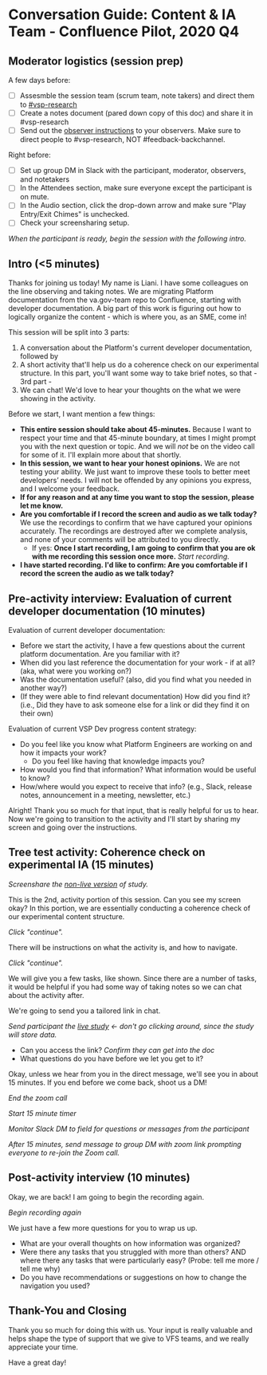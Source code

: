 # Conversation Guide: Content & IA Team - Confluence Pilot, 2020 Q4

## Moderator logistics (session prep)

A few days before:
- [ ] Assesmble the session team (scrum team, note takers) and direct them to [#vsp-research](https://dsva.slack.com/archives/C013Y167YTB)
- [ ] Create a notes document (pared down copy of this doc) and share it in #vsp-research
- [ ] Send out the [observer instructions](https://github.com/department-of-veterans-affairs/va.gov-team/blob/master/platform/research/during-research/howto-observer-instructions.md) to your observers.  Make sure to direct people to #vsp-research, NOT #feedback-backchannel.

Right before:
- [ ] Set up group DM in Slack with the participant, moderator, observers, and notetakers
- [ ] In the Attendees section, make sure everyone except the participant is on mute.
- [ ] In the Audio section, click the drop-down arrow and make sure "Play Entry/Exit Chimes" is unchecked.
- [ ] Check your screensharing setup.

*When the participant is ready, begin the session with the following intro.*

## Intro (<5 minutes)

Thanks for joining us today! My name is Liani. I have some colleagues on the line observing and taking notes. We are migrating Platform documentation from the va.gov-team repo to Confluence, starting with developer documentation.  A big part of this work is figuring out how to logically organize the content - which is where you, as an SME, come in!

This session will be split into 3 parts: 

1. A conversation about the Platform's current developer documentation, followed by
2. A short activity that'll help us do a coherence check on our experimental structure.  In this part, you'll want some way to take brief notes, so that - 3rd part -
3. We can chat! We'd love to hear your thoughts on the what we were showing in the activity.

Before we start, I want mention a few things:

- **This entire session should take about 45-minutes.** Because I want to respect your time and that 45-minute boundary, at times I might prompt you with the next question or topic. And we will *not* be on the video call for some of it. I'll explain more about that shortly.
- **In this session, we want to hear your honest opinions.** We are not testing your ability. We just want to improve these tools to better meet developers’ needs. I will not be offended by any opinions you express, and I welcome your feedback.
- **If for any reason and at any time you want to stop the session, please let me know.** 
- **Are you comfortable if I record the screen and audio as we talk today?** We use the recordings to confirm that we have captured your opinions accurately. The recordings are destroyed after we complete analysis, and none of your comments will be attributed to you directly. 
    - If yes: **Once I start recording, I am going to confirm that you are ok with me recording this session once more.** 
*Start recording.*
- **I have started recording. I'd like to confirm: Are you comfortable if I record the screen the audio as we talk today?**

## Pre-activity interview: Evaluation of current developer documentation (10 minutes)

Evaluation of current developer documentation:

- Before we start the activity, I have a few questions about the current platform documentation.  Are you familiar with it?
- When did you last reference the documentation for your work - if at all?  (aka, what were you working on?)
- Was the documentation useful? (also, did you find what you needed in another way?)
- (If they were able to find relevant documentation) How did you find it? (i.e., Did they have to ask someone else for a link or did they find it on their own) 

Evaluation of current VSP Dev progress content strategy:

- Do you feel like you know what Platform Engineers are working on and how it impacts your work?
  - Do you feel like having that knowledge impacts you?
- How would you find that information? What information would be useful to know? 
- How/where would you expect to receive that info? (e.g., Slack, release notes, announcement in a meeting, newsletter, etc.)

Alright! Thank you so much for that input, that is really helpful for us to hear. Now we're going to transition to the activity and I'll start by sharing my screen and going over the instructions.


## Tree test activity: Coherence check on experimental IA (15 minutes)

_Screenshare the [non-live version](https://adhoc.optimalworkshop.com/treejack/6v04p01o/instructions) of study._

This is the 2nd, activity portion of this session. Can you see my screen okay?  In this portion, we are essentially conducting a coherence check of our experimental content structure.

_Click "continue"._

There will be instructions on what the activity is, and how to navigate.  

_Click "continue"._

We will give you a few tasks, like shown.  Since there are a number of tasks, it would be helpful if you had some way of taking notes so we can chat about the activity after.

We're going to send you a tailored link in chat.

_Send participant the [live study](https://adhoc.optimalworkshop.com/treejack/6v04p01o) <- don't go clicking around, since the study will store data._

- Can you access the link? _Confirm they can get into the doc_
- What questions do you have before we let you get to it?

Okay, unless we hear from you in the direct message, we'll see you in about 15 minutes.  If you end before we come back, shoot us a DM!

_End the zoom call_

_Start 15 minute timer_

_Monitor Slack DM to field for questions or messages from the participant_

_After 15 minutes, send message to group DM with zoom link prompting everyone to re-join the Zoom call._


## Post-activity interview (10 minutes)

Okay, we are back! I am going to begin the recording again.

_Begin recording again_

We just have a few more questions for you to wrap us up.

- What are your overall thoughts on how information was organized? 
- Were there any tasks that you struggled with more than others? AND where there any tasks that were particularly easy?  (Probe: tell me more / tell me why)
- Do you have recommendations or suggestions on how to change the navigation you used?


## Thank-You and Closing

Thank you so much for doing this with us. Your input is really valuable and helps shape the type of support that we give to VFS teams, and we really appreciate your time.

Have a great day!

